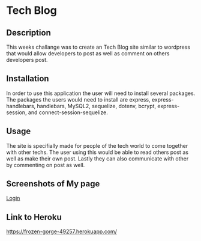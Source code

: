 # Tech Blog

## Description
This weeks challange was to create an Tech Blog site similar to wordpress that would allow developers to post as well as comment on others developers post. 

## Installation 
In order to use this application the user will need to install several packages. The packages the users would need to install are express, express-handlebars, handlebars, MySQL2, sequelize, dotenv, bcrypt, express-session, and connect-session-sequelize. 

## Usage 
The site is specifially made for people of the tech world to come together with other techs. The user using this would be able to read others post as well as make their own post. Lastly they can also communicate with other by commenting on post as well. 

## Screenshots of My page 
[Login](./login.png)

## Link to Heroku
https://frozen-gorge-49257.herokuapp.com/ 
